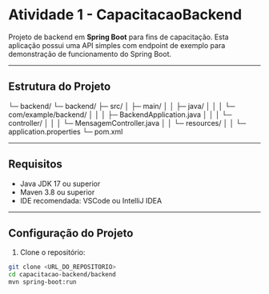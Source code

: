 # Atividade 1 - CapacitacaoBackend

Projeto de backend em **Spring Boot** para fins de capacitação. Esta aplicação possui uma API simples com endpoint de exemplo para demonstração de funcionamento do Spring Boot.

---

## Estrutura do Projeto
└─ backend/
└─ backend/
├─ src/
│ ├─ main/
│ │ ├─ java/
│ │ │ └─ com/example/backend/
│ │ │ ├─ BackendApplication.java
│ │ │ └─ controller/
│ │ │ └─ MensagemController.java
│ │ └─ resources/
│ │ └─ application.properties
└─ pom.xml


---

## Requisitos

- Java JDK 17 ou superior  
- Maven 3.8 ou superior  
- IDE recomendada: VSCode ou IntelliJ IDEA  

---

## Configuração do Projeto

1. Clone o repositório:

```bash
git clone <URL_DO_REPOSITORIO>
cd capacitacao-backend/backend
mvn spring-boot:run
